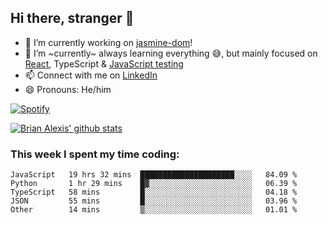 ## Hi there, stranger 👋

- 🔭 I’m currently working on [jasmine-dom](https://github.com/testing-library/jasmine-dom)!
- 🌱 I’m ~currently~ always learning everything 😅, but mainly focused on [React](https://courseit.com.ar/cursos/frontend-avanzado-2020), TypeScript & [JavaScript testing](https://testingjavascript.com/)
- 📫 Connect with me on [LinkedIn](https://www.linkedin.com/in/brian-alexis/)
- 😄 Pronouns: He/him

[![Spotify](https://novatorem-nine-beige.vercel.app/api/spotify)](https://open.spotify.com/user/21ttbyunhf56rp6soqidgfk2q)

[![Brian Alexis' github stats](https://github-readme-stats-sepia-two.vercel.app/api?username=brrianalexis&show_icons=true&hide_border=true?count_private=true)](https://github.com/brrianalexis/github-readme-stats)

### This week I spent my time coding:
<!--START_SECTION:waka-->
```text
JavaScript   19 hrs 32 mins  █████████████████████░░░░   84.09 % 
Python       1 hr 29 mins    █▓░░░░░░░░░░░░░░░░░░░░░░░   06.39 % 
TypeScript   58 mins         █░░░░░░░░░░░░░░░░░░░░░░░░   04.18 % 
JSON         55 mins         █░░░░░░░░░░░░░░░░░░░░░░░░   03.96 % 
Other        14 mins         ▒░░░░░░░░░░░░░░░░░░░░░░░░   01.01 % 
```
<!--END_SECTION:waka-->
